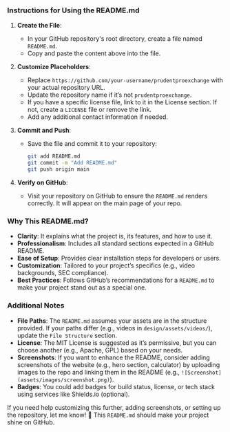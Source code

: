 ### Instructions for Using the README.md
1. **Create the File**:
   - In your GitHub repository's root directory, create a file named `README.md`.
   - Copy and paste the content above into the file.

2. **Customize Placeholders**:
   - Replace `https://github.com/your-username/prudentproexchange` with your actual repository URL.
   - Update the repository name if it’s not `prudentproexchange`.
   - If you have a specific license file, link to it in the License section. If not, create a `LICENSE` file or remove the link.
   - Add any additional contact information if needed.

3. **Commit and Push**:
   - Save the file and commit it to your repository:
     ```bash
     git add README.md
     git commit -m "Add README.md"
     git push origin main
     ```

4. **Verify on GitHub**:
   - Visit your repository on GitHub to ensure the `README.md` renders correctly. It will appear on the main page of your repo.

### Why This README.md?
- **Clarity**: It explains what the project is, its features, and how to use it.
- **Professionalism**: Includes all standard sections expected in a GitHub README.
- **Ease of Setup**: Provides clear installation steps for developers or users.
- **Customization**: Tailored to your project’s specifics (e.g., video backgrounds, SEC compliance).
- **Best Practices**: Follows GitHub’s recommendations for a `README.md` to make your project stand out as a special one.

### Additional Notes
- **File Paths**: The `README.md` assumes your assets are in the structure provided. If your paths differ (e.g., videos in `design/assets/videos/`), update the `File Structure` section.
- **License**: The MIT License is suggested as it’s permissive, but you can choose another (e.g., Apache, GPL) based on your needs.
- **Screenshots**: If you want to enhance the README, consider adding screenshots of the website (e.g., hero section, calculator) by uploading images to the repo and linking them in the README (e.g., `![Screenshot](assets/images/screenshot.png)`).
- **Badges**: You could add badges for build status, license, or tech stack using services like Shields.io (optional).

If you need help customizing this further, adding screenshots, or setting up the repository, let me know! 🙏 This `README.md` should make your project shine on GitHub.
